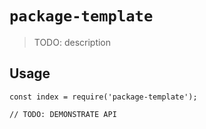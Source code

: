 # `package-template`

> TODO: description

## Usage

```
const index = require('package-template');

// TODO: DEMONSTRATE API
```
